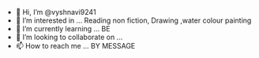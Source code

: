 - 👋 Hi, I’m @vyshnavi9241
- 👀 I’m interested in ... Reading non fiction, Drawing ,water colour painting 
- 🌱 I’m currently learning ... BE
- 💞️ I’m looking to collaborate on ...
- 📫 How to reach me ... BY MESSAGE 

<!---
vyshnavi9241/vyshnavi9241 is a ✨ special ✨ repository because its `README.md` (this file) appears on your GitHub profile.
You can click the Preview link to take a look at your changes.
--->
